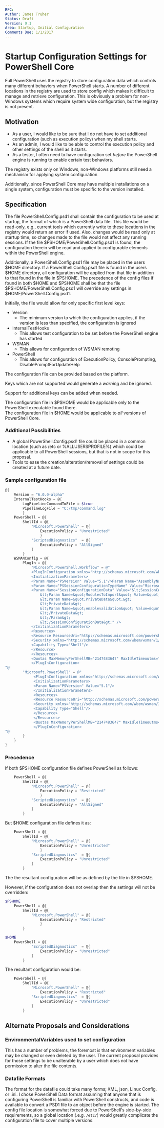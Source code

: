 ```yaml
---
RFC: 
Author: James Truher
Status: Draft
Version: 0.1
Area: Startup, Initial Configuration
Comments Due: 1/1/2017
---
```


# Startup Configuration Settings for PowerShell Core

Full PowerShell uses the registry to store configuration data which controls many different behaviors when PowerShell starts.
A number of different locations in the registry are used to store config which makes it difficult to manage and retrieve configuration.
This is obviously a problem for non-Windows systems which require system wide configuration, but the registry is not present.

## Motivation

* As a user, I would like to be sure that I do not have to set additional configuration (such as execution policy) when my shell starts.
* As an admin, I would like to be able to control the execution policy and other settings of the shell as it starts.
* As a tester, I often need to have configuration set _before_ the PowerShell engine is running to enable certain test behaviors.

The registry exists only on Windows, non-Windows platforms still need a mechanism for applying system configuration.

Additionally, since PowerShell Core may have multiple installations on a single system, configuration must be specific to the version installed.

## Specification

The file PowerShell.Config.psd1 shall contain the configuration to be used at startup, the format of which is a PowerShell data file.
This file would be read-only, e.g., current tools which currently write to these locations in the registry would return an error if used.
Also, changes would be read only at startup time, so changes made to the file would not affect any running sessions.
If the file $PSHOME/PowerShell.Config.psd1 is found, the configuration therein will be read and applied to configurable elements within the PowerShell engine.

Additionally, a PowerShell.Config.psd1 file may be placed in the users $HOME directory.
If a PowerShell.Config.psd1 file is found in the users $HOME directory, all configuration will be applied from that file in addition to that found in the file in $PSHOME.
The precedence of the config files if found in both $HOME and $PSHOME shall be that the file $PSHOME/PowerShell.Config.psd1 will override any settings in $HOME/PowerShell.Config.psd1.

Initially, the file would allow for only specific first level keys:

* Version
    * The minimum version to which the configuration applies, if the version is less than specified, the configuration is ignored
* InternalTestHooks
    * This allows test configuration to be set before the PowerShell engine has started
* WSMAN
    * This allows for configuration of WSMAN remoting
* PowerShell
    * This allows for configuration of ExecutionPolicy, ConsolePrompting, DisablePromptForUpdateHelp

The configuration file can be provided based on the platform.

Keys which are not supported would generate a _warning_ and be ignored. 

Support for additional keys can be added when needed.

The configuration file in $PSHOME would be applicable only to the PowerShell executable found there.   
The configuration file in $HOME would be applicable to _all_ versions of PowerShell Core.

### Additional Possibilities
* A global PowerShell.Config.psd1 file could be placed in a common location (such as /etc or %ALLUSERSPROFILE%) which could be applicable to all PowerShell sessions, but that is not in scope for this proposal.
* Tools to ease the creation/alteration/removal of settings could be created at a future date.

### Sample configuration file
```powershell
@{
    Version = "6.0.0-alpha"
    InternalTestHooks = @{
        LogPipelineCommandToFile = $true
        PipelineLogFile = "C:/tmp/command.log"
        }
    PowerShell = @{
        ShellId = @{ 
            "Microsoft.PowerShell" = @{
                ExecutionPolicy = "Unrestricted"
                }
            "ScriptedDiagnostics"  = @{
                ExecutionPolicy = "AllSigned"
            }
        }
    WSMANConfig = @{
        PlugIn = @{ 
            "Microsoft.PowerShell.Workflow" = @"
            <PlugInConfiguration xmlns="http://schemas.microsoft.com/wbem/wsman/1/config/PluginConfiguration" Name="microsoft.powershell.workflow" Filename="%windir%\system32\pwrshplugin.dll" SDKVersion="2" XmlRenderingType="text" UseSharedProcess="true" ProcessIdleTimeoutSec="1209600" RunAsUser="" RunAsPassword="" AutoRestart="false" Enabled="true" >
            <InitializationParameters>
            <Param Name="PSVersion" Value="5.1"/>Param Name="AssemblyName" Value="Microsoft.PowerShell.Workflow.ServiceCore, Version=3.0.0.0, Culture=neutral, PublicKeyToken=31bf3856ad364e35, processorArchitecture=MSIL"/>
            <Param Name="PSSessionConfigurationTypeName" Value="Microsoft.PowerShell.Workflow.PSWorkflowSessionConfiguration"/>
            <Param Name="SessionConfigurationData" Value="&lt;SessionConfigurationData&gt;
                &lt;Param Name=&quot;ModulesToImport&quot; Value=&quot;%windir%\system32\windowspowershell\v1.0\Modules\PSWorkflow&quot;/&gt;
                &lt;Param Name=&quot;PrivateData&quot;&gt;
                &lt;PrivateData&gt;
                &lt;Param Name=&quot;enablevalidation&quot; Value=&quot;true&quot; /&gt;
                &lt;/PrivateData&gt;
                &lt;/Param&gt;
                &lt;/SessionConfigurationData&gt;" />
            </InitializationParameters>
            <Resources>
            <Resource ResourceUri="http://schemas.microsoft.com/powershell/microsoft.powershell.workflow" SupportsOptions="true" ExactMatch="true">
            <Security xmlns="http://schemas.microsoft.com/wbem/wsman/1/config/PluginConfiguration" Uri="http://schemas.microsoft.com/powershell/microsoft.powershell.workflow" ExactMatch="true" Sddl="O:NSG:BAD:P(A;;GA;;;BA)(A;;GA;;;RM)S:P(AU;FA;GA;;;WD)(AU;SA;GXGW;;;WD)"/>
            <Capability Type="Shell"/>
            </Resource>
            </Resources>
            <Quotas MaxMemoryPerShellMB="2147483647" MaxIdleTimeoutms="2147483647" MaxConcurrentUsers="2147483647" IdleTimeoutms="7200000" MaxProcessesPerShell="2147483647" MaxConcurrentCommandsPerShell="2147483647" MaxShells="2147483647" MaxShellsPerUser="2147483647"/>
            </PlugInConfiguration>
"@
        "Microsoft.PowerShell" = @"
             <PlugInConfiguration xmlns="http://schemas.microsoft.com/wbem/wsman/1/config/PluginConfiguration" Name="microsoft.powershell" Filename="%windir%\system32\pwrshplugin.dll" SDKVersion="2" XmlRenderingType="text" Enabled="true" >
             <InitializationParameters>
             <Param Name="PSVersion" Value="5.1"/>
             </InitializationParameters>
             <Resources>
             <Resource ResourceUri="http://schemas.microsoft.com/powershell/microsoft.powershell" SupportsOptions="true" ExactMatch="true">
             <Security xmlns="http://schemas.microsoft.com/wbem/wsman/1/config/PluginConfiguration" Uri="http://schemas.microsoft.com/powershell/microsoft.powershell" ExactMatch="true" Sddl="O:NSG:BAD:P(A;;GA;;;BA)(A;;GA;;;IU)(A;;GA;;;RM)S:P(AU;FA;GA;;;WD)(AU;SA;GXGW;;;WD)"/>
             <Capability Type="Shell"/>
             </Resource>
             </Resources>
             <Quotas MaxMemoryPerShellMB="2147483647" MaxIdleTimeoutms="2147483647" MaxConcurrentUsers="2147483647" IdleTimeoutms="7200000" MaxProcessesPerShell="2147483647" MaxConcurrentCommandsPerShell="2147483647" MaxShells="2147483647" MaxShellsPerUser="2147483647"/>
             </PlugInConfiguration>
"@
        }
    }
}
```

### Precedence

If both $PSHOME configuration file defines PowerShell as follows:
```powershell
    PowerShell = @{
        ShellId = @{ 
            "Microsoft.PowerShell" = @{
                ExecutionPolicy = "Restricted"
                }
            "ScriptedDiagnostics"  = @{
                ExecutionPolicy = "AllSigned"
            }
        }
```
But $HOME configuration file defines it as:
```powershell
    PowerShell = @{
        ShellId = @{ 
            "Microsoft.PowerShell" = @{
                ExecutionPolicy = "Unrestricted"
                }
            "ScriptedDiagnostics"  = @{
                ExecutionPolicy = "Unrestricted"
            }
        }
```
The the resultant configuration will be as defined by the file in $PSHOME.

However, if the configuration does not overlap then the settings will not be overridden:

```powershell
$PSHOME
    PowerShell = @{
        ShellId = @{ 
            "Microsoft.PowerShell" = @{
                ExecutionPolicy = "Restricted"
                }
        }

$HOME
    PowerShell = @{
            "ScriptedDiagnostics"  = @{
                ExecutionPolicy = "Unrestricted"
            }
        }
```
The resultant configuration would be:
```powershell
    PowerShell = @{
        ShellId = @{ 
            "Microsoft.PowerShell" = @{
                ExecutionPolicy = "Restricted"
            "ScriptedDiagnostics"  = @{
                ExecutionPolicy = "Unrestricted"
            }
        }
```


## Alternate Proposals and Considerations

### EnvironmentalVariables used to set configuration
This has a number of problems, the foremost is that environment variables may be changed or even deleted by the user.
The current proposal provides for those settings to be unalterable by a user which does not have permission to alter the file contents.

### Datafile Formats
The format for the datafile could take many forms; XML, json, Linux Config, or .ini.
I chose PowerShell Data format assuming that anyone that is configuring PowerShell is familiar with PowerShell constructs, and code is available to convert a PSD1 file to an object before the engine is started.
The config file location is somewhat forced due to PowerShell's side-by-side requirements, so a global location (.e.g. `/etc/`) would greatly complicate the configuration file to cover multiple versions.

